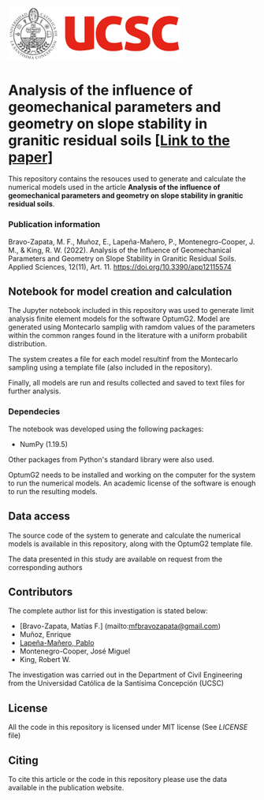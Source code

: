 

<img src="https://raw.githubusercontent.com/geolabsoft/mecsuelos/main/logo_ucsc_plain.svg" alt="Logo UCSC" width="350"/>


# Analysis of the influence of geomechanical parameters and geometry on slope stability in granitic residual soils [[Link to the paper]](https://www.mdpi.com/2076-3417/12/11/5574/htm)




This repository contains the resouces used to generate and calculate the numerical models used in the article **Analysis of the influence of geomechanical parameters and geometry on slope stability in granitic residual soils**.

### Publication information

Bravo-Zapata, M. F., Muñoz, E., Lapeña-Mañero, P., Montenegro-Cooper, J. M., & King, R. W. (2022). Analysis of the Influence of Geomechanical Parameters and Geometry on Slope Stability in Granitic Residual Soils. Applied Sciences, 12(11), Art. 11. https://doi.org/10.3390/app12115574

## Notebook for model creation and calculation

The Jupyter notebook included in this repository was used to generate limit analysis finite element models for the software OptumG2. Model are generated using Montecarlo samplig with ramdom values of the parameters within the common ranges found in the literature with a uniform probabilit distribution.

The system creates a file for each model resultinf from the Montecarlo sampling using a template file (also included in the repository).

Finally, all models are run and results collected and saved to text files for further analysis. 

### Dependecies

The notebook was developed using the following packages:

* NumPy (1.19.5)

Other packages from Python's standard library were also used.

OptumG2 needs to be installed and working on the computer for the system to run the numerical models. An academic license of the software is enough to run the resulting models. 

## Data access

The source code of the system to generate and calculate the numerical models is available in this repository, along with the OptumG2 template file.

The data presented in this study are available on request from the corresponding authors

## Contributors


The complete author list for this investigation is stated below:

* [Bravo-Zapata, Matías F.] (mailto:mfbravozapata@gmail.com)
* Muñoz, Enrique
* [Lapeña-Mañero, Pablo](mailto:plapenamanero@gmail.com)
* Montenegro-Cooper, José Miguel
* King, Robert W.

The investigation was carried out in the Department of Civil Engineering from the Universidad Católica de la Santísima Concepción (UCSC)

## License


All the code in this repository is licensed under MIT license (See *LICENSE* file)

## Citing

To cite this article or the code in this repository please use the data available in the publication website.
